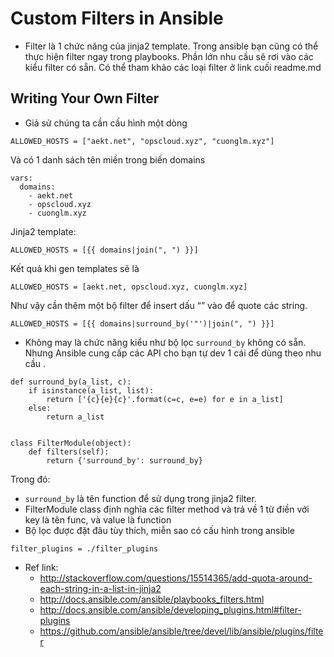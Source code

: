 Custom Filters in Ansible
=========================

- Filter là 1 chức năng của jinja2 template. Trong ansible bạn cũng có thể thực hiện filter ngay trong playbooks. Phần lớn nhu cầu sẽ rơi vào các kiểu filter có sẵn. Có thể tham khảo các loại filter ở link cuối readme.md

Writing Your Own Filter
-----------------------

- Giả sử chúng ta cần cấu hình một dòng
```
ALLOWED_HOSTS = ["aekt.net", "opscloud.xyz", "cuonglm.xyz"]
```
Và có 1 danh sách tên miền trong biến domains
```
vars:
  domains:
    - aekt.net
    - opscloud.xyz
    - cuonglm.xyz
```
Jinja2 template:
```
ALLOWED_HOSTS = [{{ domains|join(", ") }}]
```
Kết quả khi gen templates sẽ là
```
ALLOWED_HOSTS = [aekt.net, opscloud.xyz, cuonglm.xyz]
```
Như vậy cần thêm một bộ filter để insert dấu “” vào để quote các string.
```
ALLOWED_HOSTS = [{{ domains|surround_by('"')|join(", ") }}]
```

- Không may là chức năng kiểu như bộ lọc `surround_by` không có sẵn. Nhưng Ansible cung cấp các API cho bạn tự dev 1 cái để dùng theo nhu cầu
.

```
def surround_by(a_list, c):
    if isinstance(a_list, list):
        return ['{c}{e}{c}'.format(c=c, e=e) for e in a_list]
    else:
        return a_list


class FilterModule(object):
    def filters(self):
        return {'surround_by': surround_by}
```

Trong đó:
- `surround_by` là tên function để sử dụng trong jinja2 filter.
- FilterModule class định nghĩa các filter method và trả về 1 từ điền với key là tên func, và value là function
- Bộ lọc được đặt đâu tùy thích, miễn sao có cấu hình trong ansible
```
filter_plugins = ./filter_plugins
```


- Ref link:
  +  http://stackoverflow.com/questions/15514365/add-quota-around-each-string-in-a-list-in-jinja2
  + http://docs.ansible.com/ansible/playbooks_filters.html
  + http://docs.ansible.com/ansible/developing_plugins.html#filter-plugins
  + https://github.com/ansible/ansible/tree/devel/lib/ansible/plugins/filter
